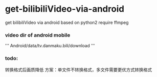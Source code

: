 # get-bilibiliVideo-via-android
get bilibiliVideo via android
based on python2
require ffmpeg
### video dir of android mobile
'''
Android/data/tv.danmaku.bili/download
'''
### todo:
转换格式后画质降低
方案：单文件不转换格式，多文件需要更优方式转换格式
